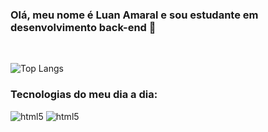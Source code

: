 ### Olá, meu nome é Luan Amaral e sou estudante em desenvolvimento back-end 🚀
<br>

![Top Langs](https://github-readme-stats.vercel.app/api/top-langs/?username=luanpabloj&layout=compact&theme=dark)


### Tecnologias do meu dia a dia:

<div style="display: inline_block">

<img aling="center" alt="html5" src="https://img.shields.io/badge/Java-ED8B00?style=for-the-badge&logo=openjdk&logoColor=white">
<img aling="center" alt="html5" src="https://img.shields.io/badge/C%23-239120?style=for-the-badge&logo=c-sharp&logoColor=white">

</div>
